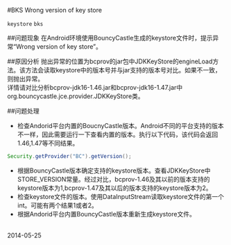 #BKS Wrong version of key store

`keystore` `bks`

##问题现象
在Android环境使用BouncyCastle生成的keystore文件时，提示异常“Wrong version of key store”。

##原因分析
抛出异常的位置为bcprov的jar包中JDKKeyStore的engineLoad方法。该方法会读取keystore中的版本号并与jar支持的版本号对比。如果不一致，则抛出异常。<br>
详情请对比分析bcprov-jdk16-1.46.jar和bcprov-jdk16-1.47.jar中org.bouncycastle.jce.provider.JDKKeyStore类。

##问题处理
* 检查Andorid平台内置的BoucnyCastle版本。Android不同的平台支持的版本不一样，因此需要运行一下查看内置的版本。执行以下代码，该代码会返回1.46,1.47等不同结果。
 ``` java 
 Security.getProvider("BC").getVersion();
 ```
* 根据BouncyCastle版本确定支持的keystore版本。查看JDKKeyStore中STORE_VERSION常量。经过对比，bcprov-1.46及其以前的版本支持的keystore版本为1,bcprov-1.47及其以后的版本支持的keystore版本为2。
* 检查keystore文件的版本。使用DataInputStream读取keystore文件的第一个int。可能有两个结果1或者2。
* 根据Andorid平台内置BouncyCastle版本重新生成keystore文件。

<br>2014-05-25
